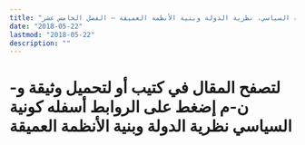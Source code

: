 ```yaml
---
title: "كونية السياسي، نظرية الدولة وبنية الأنظمة العميقة – الفصل الخامس عشر"
date: "2018-05-22"
lastmod: "2018-05-22"
description: ""
---
```

# **لتصفح المقال في كتيب أو لتحميل وثيقة و-ن-م إضغط على الروابط أسفله** **كونية السياسي نظرية الدولة وبنية الأنظمة العميقة**

###